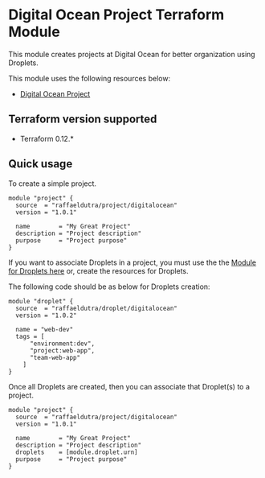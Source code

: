 # Digital Ocean Project Terraform Module

This module creates projects at Digital Ocean for better organization using Droplets.

This module uses the following resources below:

* [Digital Ocean Project](https://www.terraform.io/docs/providers/do/r/project.html)

## Terraform version supported

* Terraform 0.12.*

## Quick usage

To create a simple project.

```hcl
module "project" {
  source  = "raffaeldutra/project/digitalocean"
  version = "1.0.1"

  name        = "My Great Project"
  description = "Project description"
  purpose     = "Project purpose"
}
```

If you want to associate Droplets in a project, you must use the the [Module for Droplets here](https://github.com/raffaeldutra/terraform-digitalocean-droplet) or, create the resources for Droplets.

The following code should be as below for Droplets creation:

```hcl
module "droplet" {
  source  = "raffaeldutra/droplet/digitalocean"
  version = "1.0.2"

  name = "web-dev"
  tags = [
      "environment:dev",
      "project:web-app",
      "team-web-app"
    ]
}
```

Once all Droplets are created, then you can associate that Droplet(s) to a project.

```hcl
module "project" {
  source  = "raffaeldutra/project/digitalocean"
  version = "1.0.1"

  name        = "My Great Project"
  description = "Project description"
  droplets    = [module.droplet.urn]
  purpose     = "Project purpose"
}
```

